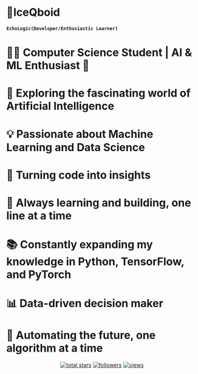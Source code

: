 # 🧊IceQboid
**`EchoLogic(Developer/Enthusiastic Learner)`**
# 👨‍💻 Computer Science Student | AI & ML Enthusiast 🤖
# 🌱 Exploring the fascinating world of Artificial Intelligence
# 💡 Passionate about Machine Learning and Data Science
# 🔧 Turning code into insights
# 🚀 Always learning and building, one line at a time
# 📚 Constantly expanding my knowledge in Python, TensorFlow, and PyTorch
# 📊 Data-driven decision maker
# 🤖 Automating the future, one algorithm at a time

<p align="center">
    <a href="https://github.com/IceQboid?tab=repositories&sort=stargazers">
    <img alt="total stars" title="Total stars on GitHub" src="https://custom-icon-badges.demolab.com/github/stars/IceQboid?color=55960c&style=for-the-badge&labelColor=488207&logo=star"/></a>
    <a href="https://github.com/IceQboid?tab=followers">
    <img alt="followers" title="Follow me on Github" src="https://custom-icon-badges.demolab.com/github/followers/IceQboid?color=236ad3&labelColor=1155ba&style=for-the-badge&logo=person-add&label=Follow&logoColor=white"/></a>
    <a href="https://github.com/IceQboid/Simple-View-Counter">
    <img alt="views" title="GitHub profile views" src="https://freshidea.com/jonah/app/IceQboid-profile-views"/></a>
</p>